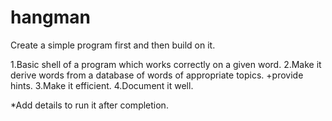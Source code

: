 # hangman

Create a simple program first and then build on it.

1.Basic shell of a program which works correctly on a given word.
2.Make it derive words from a database of words of appropriate topics.
	+provide hints.
3.Make it efficient.
4.Document it well.

*Add details to run it after completion.